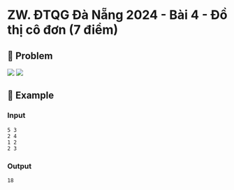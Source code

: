 # ZW. ĐTQG Đà Nẵng 2024 - Bài 4 - Đồ thị cô đơn (7 điểm)

## 📖 Problem

![](https://espresso.codeforces.com/eb427e3291f169ffb822082df1a7a175998c97e3.png)
![](https://espresso.codeforces.com/ec7591edde1bd6497d239b3393d8193be3aa4337.png)


## 🧠 Example

### Input

```text
5 3
2 4
1 2
2 3
```

### Output

```text
18
```


